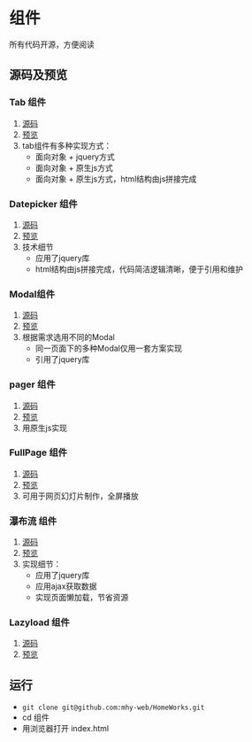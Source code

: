 # 组件

所有代码开源，方便阅读

## 源码及预览

### Tab 组件

1. [源码](https://github.com/mhy-web/HomeWorks/blob/master/%E7%BB%84%E4%BB%B6/tab/js/tab_components.js)
2. [预览](http:mhynet.cn/HomeWorks/组件/tab/index.html)
3. tab组件有多种实现方式：
    - 面向对象 + jquery方式
    - 面向对象 + 原生js方式
    - 面向对象 + 原生js方式，html结构由js拼接完成

### Datepicker 组件

1. [源码](https://github.com/mhy-web/HomeWorks/blob/master/%E7%BB%84%E4%BB%B6/datepicker/js/main.js)
2. [预览](http:mhynet.cn/HomeWorks/组件/datepicker/index.html)
3. 技术细节
   - 应用了jquery库
   - html结构由js拼接完成，代码简洁逻辑清晰，便于引用和维护

### Modal组件

1. [源码](https://github.com/mhy-web/HomeWorks/blob/master/%E7%BB%84%E4%BB%B6/Modal/js/index.js)
2. [预览](https://mhy-web.github.io/HomeWorks/%E7%BB%84%E4%BB%B6/Modal/index.html)
3. 根据需求选用不同的Modal
    - 同一页面下的多种Modal仅用一套方案实现
    - 引用了jquery库

### pager 组件

1. [源码](https://github.com/mhy-web/HomeWorks/blob/master/%E7%BB%84%E4%BB%B6/wheels/demos/pager.html)
2. [预览](https://mhy-web.github.io/HomeWorks/%E7%BB%84%E4%BB%B6/wheels/demos/pager.html)
3. 用原生js实现

### FullPage 组件

1. [源码](https://github.com/mhy-web/HomeWorks/blob/master/%E7%BB%84%E4%BB%B6/wheels/demos/fullpage.html)
2. [预览](https://mhy-web.github.io/HomeWorks/%E7%BB%84%E4%BB%B6/wheels/demos/fullpage.html)
3. 可用于网页幻灯片制作，全屏播放

### 瀑布流 组件

1. [源码](https://github.com/mhy-web/HomeWorks/blob/master/%E8%BF%9B%E9%98%B6/task18-waterfull/003.html)
2. [预览](https://mhy-web.github.io/HomeWorks/进阶/task18-waterfull/003.html)
3. 实现细节：
    - 应用了jquery库
    - 应用ajax获取数据
    - 实现页面懒加载，节省资源

### Lazyload 组件

1. [源码](https://github.com/mhy-web/HomeWorks/tree/master/进阶/task16-lazyload/task16-6/demo.js)
2. [预览](https://mhy-web.github.io/HomeWorks/进阶/task16-lazyload/task16-6/index.html)

## 运行

- `git clone git@github.com:mhy-web/HomeWorks.git`
- cd 组件
- 用浏览器打开 index.html
